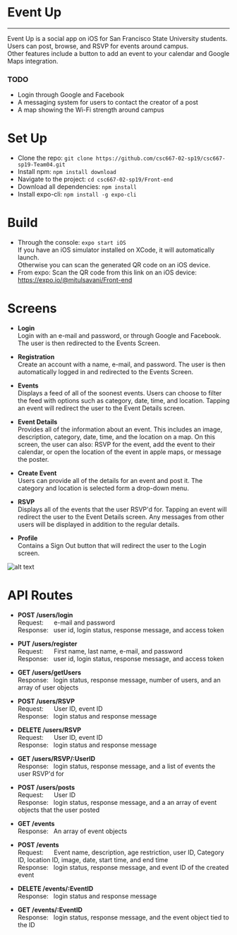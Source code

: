 # Event Up
---
Event Up is a social app on iOS for San Francisco State University students. Users can post, browse, and RSVP for events around campus.<br/>
Other features include a button to add an event to your calendar and Google Maps integration.

### TODO

- Login through Google and Facebook
- A messaging system for users to contact the creator of a post
- A map showing the Wi-Fi strength around campus

# Set Up

- Clone the repo: `git clone https://github.com/csc667-02-sp19/csc667-sp19-Team04.git`
- Install npm: `npm install download`
- Navigate to the project: `cd csc667-02-sp19/Front-end`
- Download all dependencies: `npm install`
- Install expo-cli: `npm install -g expo-cli`

# Build

- Through the console: `expo start iOS`<br/>
If you have an iOS simulator installed on XCode, it will automatically launch.<br/>
Otherwise you can scan the generated QR code on an iOS device.
- From expo:
Scan the QR code from this link on an iOS device: https://expo.io/@mitulsavani/Front-end

# Screens

- **Login**
<br/>Login with an e-mail and password, or through Google and Facebook. The user is then redirected to the Events Screen.

- **Registration**
<br/>Create an account with a name, e-mail, and password. The user is then automatically logged in and redirected to the Events Screen.

- **Events**
<br/>Displays a feed of all of the soonest events. Users can choose to filter the feed with options such as category, date, time, and location. Tapping an event will redirect the user to the Event Details screen.

- **Event Details**
<br/>Provides all of the information about an event. This includes an image, description, category, date, time, and the location on a map. On this screen, the user can also: RSVP for the event, add the event to their calendar, or open the location of the event in apple maps, or message the poster.

- **Create Event**
<br/>Users can provide all of the details for an event and post it. The category and location is selected form a drop-down menu.

- **RSVP**
<br/>Displays all of the events that the user RSVP'd for. Tapping an event will redirect the user to the Event Details screen. Any messages from other users will be displayed in addition to the regular details.

- **Profile**
<br/>Contains a Sign Out button that will redirect the user to the Login screen.

![alt text](https://i.imgur.com/yGpDYka.png "Screen Flow")

# API Routes

- **POST /users/login**
<br/>Request:&nbsp;&nbsp;&nbsp;&nbsp;&nbsp; e-mail and password<br/>
Response:&nbsp;&nbsp; user id, login status, response message, and access token

- **PUT /users/register**
<br/>Request:&nbsp;&nbsp;&nbsp;&nbsp;&nbsp; First name, last name, e-mail, and password<br/>
Response:&nbsp;&nbsp; user id, login status, response message, and access token

- **GET /users/getUsers**
<br/>Response:&nbsp;&nbsp; login status, response message, number of users, and an array of user objects

- **POST /users/RSVP**
<br/>Request:&nbsp;&nbsp;&nbsp;&nbsp;&nbsp; User ID, event ID<br/>
Response:&nbsp;&nbsp; login status and response message

- **DELETE /users/RSVP**
<br/>Request:&nbsp;&nbsp;&nbsp;&nbsp;&nbsp; User ID, event ID<br/>
Response:&nbsp;&nbsp; login status and response message

- **GET /users/RSVP/:UserID**
<br/>Response:&nbsp;&nbsp; login status, response message, and a list of events the user RSVP'd for

- **POST /users/posts**
<br/>Request:&nbsp;&nbsp;&nbsp;&nbsp;&nbsp; User ID<br/>
Response:&nbsp;&nbsp; login status, response message, and a an array of event objects that the user posted

- **GET /events**
<br/>Response:&nbsp;&nbsp; An array of event objects

- **POST /events**
<br/>Request:&nbsp;&nbsp;&nbsp;&nbsp;&nbsp; Event name, description, age restriction, user ID, Category ID, location ID, image, date, start time, and end time<br/>
Response:&nbsp;&nbsp; login status, response message, and event ID of the created event

- **DELETE /events/:EventID**
<br/>Response:&nbsp;&nbsp; login status and response message

- **GET /events/:EventID**
<br/>Response:&nbsp;&nbsp; login status, response message, and the event object tied to the ID
